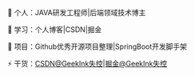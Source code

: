 
🔭 个人：JAVA研发工程师|后端领域技术博主

📖 学习：个人博客|CSDN|掘金

🌱 项目：Github优秀开源项目整理|SpringBoot开发脚手架

⚡ 干货：[CSDN@GeekInk失控](https://blog.csdn.net/adobe754?spm=1010.2135.3001.5343)|[掘金@GeekInk失控](https://juejin.cn/user/697547934930522)

